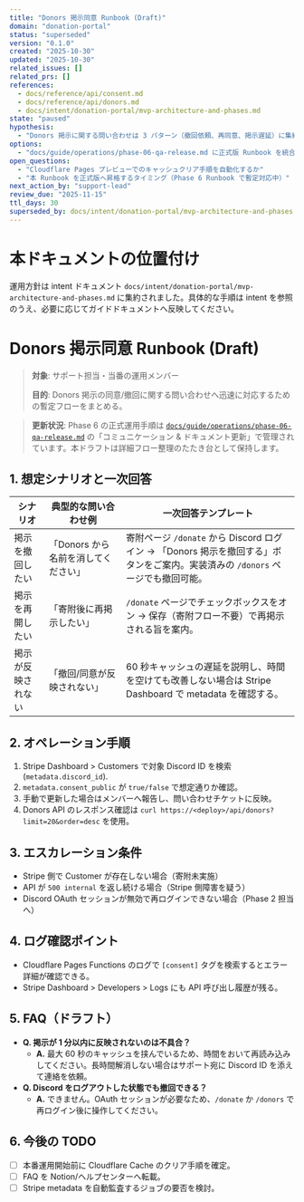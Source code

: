 ```yaml
---
title: "Donors 掲示同意 Runbook (Draft)"
domain: "donation-portal"
status: "superseded"
version: "0.1.0"
created: "2025-10-30"
updated: "2025-10-30"
related_issues: []
related_prs: []
references:
  - docs/reference/api/consent.md
  - docs/reference/api/donors.md
  - docs/intent/donation-portal/mvp-architecture-and-phases.md
state: "paused"
hypothesis:
  - "Donors 掲示に関する問い合わせは 3 パターン（撤回依頼、再同意、掲示遅延）に集約できる"
options:
  - "docs/guide/operations/phase-06-qa-release.md に正式版 Runbook を統合する"
open_questions:
  - "Cloudflare Pages プレビューでのキャッシュクリア手順を自動化するか"
  - "本 Runbook を正式版へ昇格するタイミング（Phase 6 Runbook で暫定対応中）"
next_action_by: "support-lead"
review_due: "2025-11-15"
ttl_days: 30
superseded_by: docs/intent/donation-portal/mvp-architecture-and-phases.md
---
```


# 本ドキュメントの位置付け

運用方針は intent ドキュメント `docs/intent/donation-portal/mvp-architecture-and-phases.md` に集約されました。具体的な手順は intent を参照のうえ、必要に応じてガイドドキュメントへ反映してください。

# Donors 掲示同意 Runbook (Draft)

> **対象**: サポート担当・当番の運用メンバー
>
> **目的**: Donors 掲示の同意/撤回に関する問い合わせへ迅速に対応するための暫定フローをまとめる。

> **更新状況**: Phase 6 の正式運用手順は [`docs/guide/operations/phase-06-qa-release.md`](../../guide/operations/phase-06-qa-release.md) の「コミュニケーション & ドキュメント更新」で管理されています。本ドラフトは詳細フロー整理のたたき台として保持します。

## 1. 想定シナリオと一次回答

| シナリオ | 典型的な問い合わせ例 | 一次回答テンプレート |
| --- | --- | --- |
| 掲示を撤回したい | 「Donors から名前を消してください」 | 寄附ページ `/donate` から Discord ログイン → 「Donors 掲示を撤回する」ボタンをご案内。実装済みの `/donors` ページでも撤回可能。 |
| 掲示を再開したい | 「寄附後に再掲示したい」 | `/donate` ページでチェックボックスをオン → 保存（寄附フロー不要）で再掲示される旨を案内。 |
| 掲示が反映されない | 「撤回/同意が反映されない」 | 60 秒キャッシュの遅延を説明し、時間を空けても改善しない場合は Stripe Dashboard で metadata を確認する。 |

## 2. オペレーション手順

1. Stripe Dashboard > Customers で対象 Discord ID を検索 (`metadata.discord_id`).
2. `metadata.consent_public` が `true/false` で想定通りか確認。
3. 手動で更新した場合はメンバーへ報告し、問い合わせチケットに反映。
4. Donors API のレスポンス確認は `curl https://<deploy>/api/donors?limit=20&order=desc` を使用。

## 3. エスカレーション条件

- Stripe 側で Customer が存在しない場合（寄附未実施）
- API が `500 internal` を返し続ける場合（Stripe 側障害を疑う）
- Discord OAuth セッションが無効で再ログインできない場合（Phase 2 担当へ）

## 4. ログ確認ポイント

- Cloudflare Pages Functions のログで `[consent]` タグを検索するとエラー詳細が確認できる。
- Stripe Dashboard > Developers > Logs にも API 呼び出し履歴が残る。

## 5. FAQ（ドラフト）

- **Q. 掲示が 1 分以内に反映されないのは不具合？**
  - **A.** 最大 60 秒のキャッシュを挟んでいるため、時間をおいて再読み込みしてください。長時間解消しない場合はサポート宛に Discord ID を添えて連絡を依頼。
- **Q. Discord をログアウトした状態でも撤回できる？**
  - **A.** できません。OAuth セッションが必要なため、`/donate` か `/donors` で再ログイン後に操作してください。

## 6. 今後の TODO

- [ ] 本番運用開始前に Cloudflare Cache のクリア手順を確定。
- [ ] FAQ を Notion/ヘルプセンターへ転載。
- [ ] Stripe metadata を自動監査するジョブの要否を検討。
